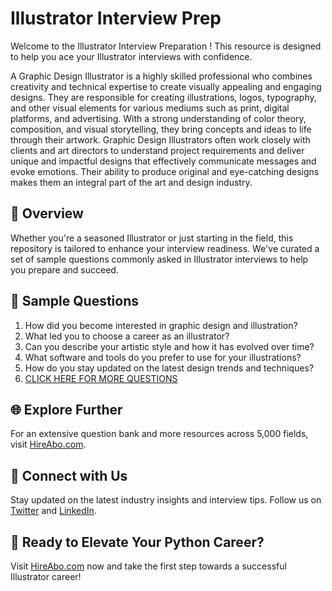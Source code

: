 # Illustrator Interview Prep

Welcome to the Illustrator Interview Preparation ! This resource is designed to help you ace your Illustrator interviews with confidence.

A Graphic Design Illustrator is a highly skilled professional who combines creativity and technical expertise to create visually appealing and engaging designs. They are responsible for creating illustrations, logos, typography, and other visual elements for various mediums such as print, digital platforms, and advertising. With a strong understanding of color theory, composition, and visual storytelling, they bring concepts and ideas to life through their artwork. Graphic Design Illustrators often work closely with clients and art directors to understand project requirements and deliver unique and impactful designs that effectively communicate messages and evoke emotions. Their ability to produce original and eye-catching designs makes them an integral part of the art and design industry.

## 🚀 Overview

Whether you're a seasoned Illustrator or just starting in the field, this repository is tailored to enhance your interview readiness. We've curated a set of sample questions commonly asked in Illustrator interviews to help you prepare and succeed.

## 📝 Sample Questions

1. How did you become interested in graphic design and illustration?
2. What led you to choose a career as an illustrator?
3. Can you describe your artistic style and how it has evolved over time?
4. What software and tools do you prefer to use for your illustrations?
5. How do you stay updated on the latest design trends and techniques?
6. [CLICK HERE FOR MORE QUESTIONS](https://hireabo.com/job/6_0_15/Illustrator)

## 🌐 Explore Further

For an extensive question bank and more resources across 5,000 fields, visit [HireAbo.com](https://www.hireabo.com).

## 📱 Connect with Us

Stay updated on the latest industry insights and interview tips. Follow us on [Twitter](https://twitter.com/hireabo) and [LinkedIn](https://www.linkedin.com/in/hire-abo-3609972a8/).

## 🚀 Ready to Elevate Your Python Career?

Visit [HireAbo.com](https://www.hireabo.com) now and take the first step towards a successful Illustrator career!